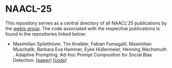 # NAACL-25

This repository serves as a central directory of all NAACL'25 publications by the [webis group](https://webis.de). The code associated with the respective publications is found in the repositories linked below:

* Maximilian Spliethöver, Tim Knebler, Fabian Fumagalli, Maximilian Muschalik, Barbara Eva Hammer, Eyke Hüllermeier, Henning Wachsmuth . Adaptive Prompting: Ad-hoc Prompt Composition for Social Bias Detection. [[paper](#)] [[code](https://github.com/webis-de/naacl25-prompt-compositions)]
